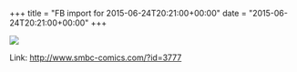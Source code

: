 +++
title = "FB import for 2015-06-24T20:21:00+00:00"
date = "2015-06-24T20:21:00+00:00"
+++

<img src="https://external.xx.fbcdn.net/safe_image.php?d=AQDwldFoSqyebKsi&w=130&h=130&url=http%3A%2F%2Fwww.smbc-comics.com%2Fcomics%2F1435158838-20150624.png&cfs=1&_nc_hash=AQCr50rlwJu1aMxC" />

Link: <a href="http://www.smbc-comics.com/?id=3777">http://www.smbc-comics.com/?id=3777</a>
